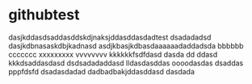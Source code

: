 # githubtest
dasjkddasdsaddasddskdjnaksjddasddasdadtest
dsadadadsd
dasjkdbnasaskdbjkadnasd
asdjkbasjkdbasdaaaaaadaddadsda
bbbbbb
ccccccc
xxxxxxxxx
vvvvvvvv
kkkkkkfsdfdasd
dasda
dd
ddasd
kkkdsaddasdasd
dsdsadadaddasd
lldasdasddas
oooodasdas
dsaddas
pppfdsfd
dsadasdadad
dadbadbakjddasddasd
dasdada
